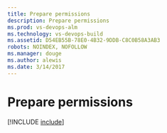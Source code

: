 ```yaml
---
title: Prepare permissions
description: Prepare permissions
ms.prod: vs-devops-alm
ms.technology: vs-devops-build
ms.assetid: D54EB55B-78E0-4B32-9DDB-C8C0B58A3AB3
robots: NOINDEX, NOFOLLOW
ms.manager: douge
ms.author: alewis
ms.date: 3/14/2017
---
```

[//]: # (monikerRange: '>= tfs-2015')

# Prepare permissions

[!INCLUDE [include](_shared/v2/prepare-permissions.md)]